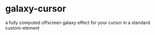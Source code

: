 # galaxy-cursor

a fully computed offscreen galaxy effect for your cursor in a standard custom-element
